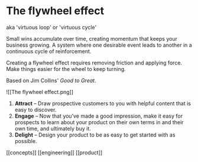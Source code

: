 # The flywheel effect

aka 'virtuous loop' or 'virtuous cycle'

Small wins accumulate over time, creating momentum that keeps your business growing. A system where one desirable event leads to another in a continuous cycle of reinforcement.

Creating a flywheel effect requires removing friction and applying force. Make things easier for the wheel to keep turning.

Based on Jim Collins' *Good to Great*.

![[The flywheel effect.png]]
1.  **Attract** – Draw prospective customers to you with helpful content that is easy to discover.
2.  **Engage** – Now that you’ve made a good impression, make it easy for prospects to learn about your product on their own terms in and their own time, and ultimately buy it.
3.  **Delight** – Design your product to be as easy to get started with as possible.

[[concepts]]
[[engineering]]
[[product]]